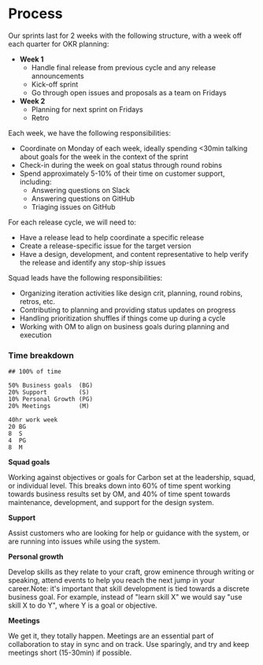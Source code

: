 # Process

Our sprints last for 2 weeks with the following structure, with a week off each
quarter for OKR planning:

- **Week 1**
  - Handle final release from previous cycle and any release announcements
  - Kick-off sprint
  - Go through open issues and proposals as a team on Fridays
- **Week 2**
  - Planning for next sprint on Fridays
  - Retro

Each week, we have the following responsibilities:

- Coordinate on Monday of each week, ideally spending <30min talking about goals
  for the week in the context of the sprint
- Check-in during the week on goal status through round robins
- Spend approximately 5-10% of their time on customer support, including:
  - Answering questions on Slack
  - Answering questions on GitHub
  - Triaging issues on GitHub

For each release cycle, we will need to:

- Have a release lead to help coordinate a specific release
- Create a release-specific issue for the target version
- Have a design, development, and content representative to help verify the
  release and identify any stop-ship issues

Squad leads have the following responsibilities:

- Organizing iteration activities like design crit, planning, round robins,
  retros, etc.
- Contributing to planning and providing status updates on progress
- Handling prioritization shuffles if things come up during a cycle
- Working with OM to align on business goals during planning and execution

### Time breakdown

```
## 100% of time

50% Business goals  (BG)
20% Support         (S)
10% Personal Growth (PG)
20% Meetings        (M)

40hr work week
20 BG
8  S
4  PG
8  M
```

**Squad goals**

Working against objectives or goals for Carbon set at the leadership, squad, or
individual level. This breaks down into 60% of time spent working towards
business results set by OM, and 40% of time spent towards maintenance,
development, and support for the design system.

**Support**

Assist customers who are looking for help or guidance with the system, or are
running into issues while using the system.

**Personal growth**

Develop skills as they relate to your craft, grow eminence through writing or
speaking, attend events to help you reach the next jump in your career.Note:
it's important that skill development is tied towards a discrete business goal.
For example, instead of "learn skill X" we would say "use skill X to do Y",
where Y is a goal or objective.

**Meetings**

We get it, they totally happen. Meetings are an essential part of collaboration
to stay in sync and on track. Use sparingly, and try and keep meetings short
(15-30min) if possible.
